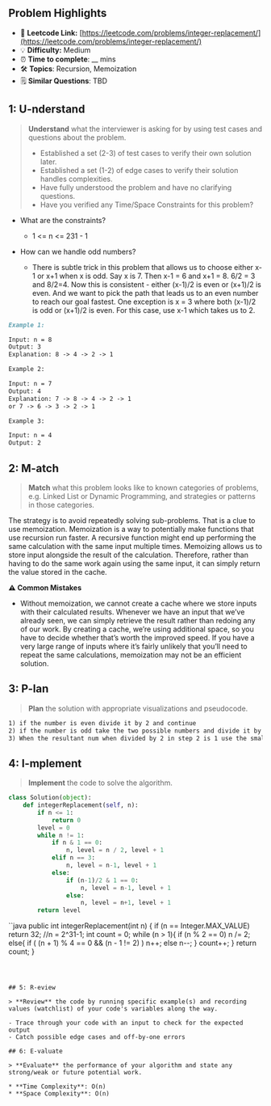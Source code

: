 ## Problem Highlights

* 🔗 **Leetcode Link:** [https://leetcode.com/problems/integer-replacement/](https://leetcode.com/problems/integer-replacement/)
* 💡 **Difficulty:** Medium
* ⏰ **Time to complete**: __ mins
* 🛠️ **Topics**: Recursion, Memoization
* 🗒️ **Similar Questions**: TBD
    
## 1: U-nderstand
 
> **Understand** what the interviewer is asking for by using test cases and questions about the problem.
> 
> - Established a set (2-3) of test cases to verify their own solution later.
> - Established a set (1-2) of edge cases to verify their solution handles complexities.
> - Have fully understood the problem and have no clarifying questions.
> - Have you verified any Time/Space Constraints for this problem?

- What are the constraints?
  - 1 <= n <= 231 - 1

- How can we handle odd numbers?
  - There is subtle trick in this problem that allows us to choose either x-1 or x+1 when x is odd. Say x is 7. Then x-1 = 6 and x+1 = 8. 6/2 = 3 and 8/2=4. Now this is consistent - either (x-1)/2 is even or (x+1)/2 is even. And we want to pick the path that leads us to an even number to reach our goal fastest. One exception is x = 3 where both (x-1)/2 is odd or (x+1)/2 is even. For this case, use x-1 which takes us to 2.


```markdown
Example 1:

Input: n = 8
Output: 3
Explanation: 8 -> 4 -> 2 -> 1

Example 2:

Input: n = 7
Output: 4
Explanation: 7 -> 8 -> 4 -> 2 -> 1
or 7 -> 6 -> 3 -> 2 -> 1

Example 3:

Input: n = 4
Output: 2

```   
    
## 2: M-atch

<!-- See https://docs.google.com/document/d/1hYT1hoOJ6pFIt8A5q-PIZmYP7pB4WqlzyUJgFx9x2mY/edit#heading=h.ya2de4n4zsds for list of algorithms based on question type-->

> **Match** what this problem looks like to known categories of problems, e.g. Linked List or Dynamic Programming, and strategies or patterns in those categories.


The strategy is to avoid repeatedly solving sub-problems. That is a clue to use memoization. Memoization is a way to potentially make functions that use recursion run faster. A recursive function might end up performing the same calculation with the same input multiple times. Memoizing allows us to store input alongside the result of the calculation. Therefore, rather than having to do the same work again using the same input, it can simply return the value stored in the cache.

**⚠️ Common Mistakes**

* Without memoization, we cannot create a cache where we store inputs with their calculated results. Whenever we have an input that we’ve already seen, we can simply retrieve the result rather than redoing any of our work. By creating a cache, we’re using additional space, so you have to decide whether that’s worth the improved speed. If you have a very large range of inputs where it’s fairly unlikely that you’ll need to repeat the same calculations, memoization may not be an efficient solution.


## 3: P-lan

> **Plan** the solution with appropriate visualizations and pseudocode.


```markdown
1) if the number is even divide it by 2 and continue
2) if the number is odd take the two possible numbers and divide it by 2 and use the one that results in an even number since odd adds an extra step.
3) When the resultant num when divided by 2 in step 2 is 1 use the smallest num.
```

## 4: I-mplement

> **Implement** the code to solve the algorithm.

```python
class Solution(object):
    def integerReplacement(self, n):
        if n <= 1:
            return 0
        level = 0
        while n != 1:
            if n & 1 == 0:
                n, level = n / 2, level + 1
            elif n == 3:
                n, level = n-1, level + 1
            else:
                if (n-1)/2 & 1 == 0:
                    n, level = n-1, level + 1
                else:
                    n, level = n+1, level + 1                    
        return level   
```

``java
public int integerReplacement(int n) {
    if (n == Integer.MAX_VALUE) return 32; //n = 2^31-1;
    int count = 0;
    while (n > 1){
        if (n % 2 == 0) n  /= 2;
        else{
            if ( (n + 1) % 4 == 0 && (n - 1 != 2) ) n++;
            else n--;
        }
        count++;
    }
    return count;
}   
```


    
## 5: R-eview

> **Review** the code by running specific example(s) and recording values (watchlist) of your code's variables along the way.

- Trace through your code with an input to check for the expected output
- Catch possible edge cases and off-by-one errors

## 6: E-valuate

> **Evaluate** the performance of your algorithm and state any strong/weak or future potential work.

* **Time Complexity**: O(n)
* **Space Complexity**: O(n)
